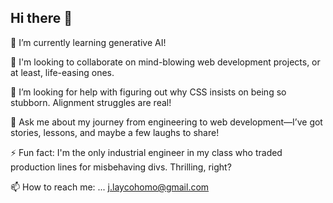 ## Hi there 👋
🌱 I’m currently learning generative AI!

👯 I'm looking to collaborate on mind-blowing web development projects, or at least, life-easing ones.

🤔 I’m looking for help with figuring out why CSS insists on being so stubborn. Alignment struggles are real!

💬 Ask me about  my journey from engineering to web development—I’ve got stories, lessons, and maybe a few laughs to share!

⚡ Fun fact: I'm the only industrial engineer in my class who traded production lines for misbehaving divs. Thrilling, right?

📫 How to reach me: ... j.laycohomo@gmail.com
<!--
**Joshualaycoh/joshualaycoh** is a ✨ _special_ ✨ repository because its `README.md` (this file) appears on your GitHub profile.

Here are some ideas to get you started:

- 🔭 I’m currently working on ...
- 🌱 I’m currently learning ...
- 👯 I’m looking to collaborate on ...
- 🤔 I’m looking for help with ...
- 💬 Ask me about ...
- 📫 How to reach me: ...
- 😄 Pronouns: ...
- ⚡ Fun fact: ...
-->
